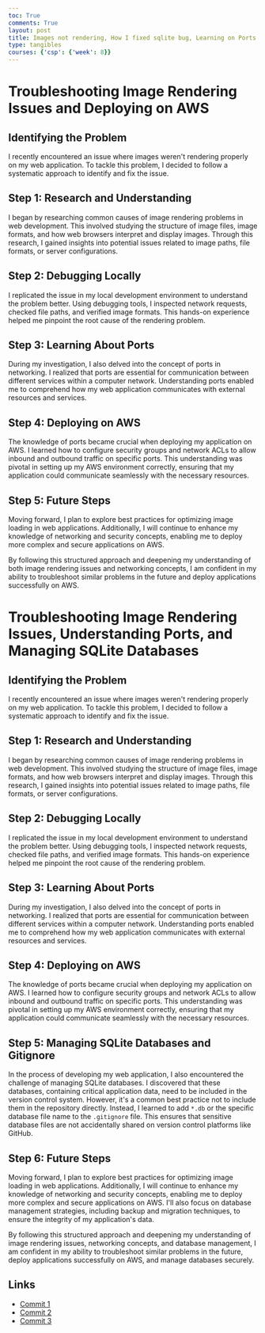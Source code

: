 ```yaml
---
toc: True
comments: True
layout: post
title: Images not rendering, How I fixed sqlite bug, Learning on Ports
type: tangibles
courses: {'csp': {'week': 8}}
---
```


# Troubleshooting Image Rendering Issues and Deploying on AWS

## Identifying the Problem
I recently encountered an issue where images weren't rendering properly on my web application. To tackle this problem, I decided to follow a systematic approach to identify and fix the issue.

## Step 1: Research and Understanding
I began by researching common causes of image rendering problems in web development. This involved studying the structure of image files, image formats, and how web browsers interpret and display images. Through this research, I gained insights into potential issues related to image paths, file formats, or server configurations.

## Step 2: Debugging Locally
I replicated the issue in my local development environment to understand the problem better. Using debugging tools, I inspected network requests, checked file paths, and verified image formats. This hands-on experience helped me pinpoint the root cause of the rendering problem.

## Step 3: Learning About Ports
During my investigation, I also delved into the concept of ports in networking. I realized that ports are essential for communication between different services within a computer network. Understanding ports enabled me to comprehend how my web application communicates with external resources and services.

## Step 4: Deploying on AWS
The knowledge of ports became crucial when deploying my application on AWS. I learned how to configure security groups and network ACLs to allow inbound and outbound traffic on specific ports. This understanding was pivotal in setting up my AWS environment correctly, ensuring that my application could communicate seamlessly with the necessary resources.

## Step 5: Future Steps
Moving forward, I plan to explore best practices for optimizing image loading in web applications. Additionally, I will continue to enhance my knowledge of networking and security concepts, enabling me to deploy more complex and secure applications on AWS.

By following this structured approach and deepening my understanding of both image rendering issues and networking concepts, I am confident in my ability to troubleshoot similar problems in the future and deploy applications successfully on AWS.

# Troubleshooting Image Rendering Issues, Understanding Ports, and Managing SQLite Databases

## Identifying the Problem
I recently encountered an issue where images weren't rendering properly on my web application. To tackle this problem, I decided to follow a systematic approach to identify and fix the issue.

## Step 1: Research and Understanding
I began by researching common causes of image rendering problems in web development. This involved studying the structure of image files, image formats, and how web browsers interpret and display images. Through this research, I gained insights into potential issues related to image paths, file formats, or server configurations.

## Step 2: Debugging Locally
I replicated the issue in my local development environment to understand the problem better. Using debugging tools, I inspected network requests, checked file paths, and verified image formats. This hands-on experience helped me pinpoint the root cause of the rendering problem.

## Step 3: Learning About Ports
During my investigation, I also delved into the concept of ports in networking. I realized that ports are essential for communication between different services within a computer network. Understanding ports enabled me to comprehend how my web application communicates with external resources and services.

## Step 4: Deploying on AWS
The knowledge of ports became crucial when deploying my application on AWS. I learned how to configure security groups and network ACLs to allow inbound and outbound traffic on specific ports. This understanding was pivotal in setting up my AWS environment correctly, ensuring that my application could communicate seamlessly with the necessary resources.

## Step 5: Managing SQLite Databases and Gitignore
In the process of developing my web application, I also encountered the challenge of managing SQLite databases. I discovered that these databases, containing critical application data, need to be included in the version control system. However, it's a common best practice not to include them in the repository directly. Instead, I learned to add `*.db` or the specific database file name to the `.gitignore` file. This ensures that sensitive database files are not accidentally shared on version control platforms like GitHub.

## Step 6: Future Steps
Moving forward, I plan to explore best practices for optimizing image loading in web applications. Additionally, I will continue to enhance my knowledge of networking and security concepts, enabling me to deploy more complex and secure applications on AWS. I'll also focus on database management strategies, including backup and migration techniques, to ensure the integrity of my application's data.

By following this structured approach and deepening my understanding of image rendering issues, networking concepts, and database management, I am confident in my ability to troubleshoot similar problems in the future, deploy applications successfully on AWS, and manage databases securely.

## Links
- [Commit 1](https://github.com/will-w-cheng/Frontend-influencer-innovator/commit/85a3429c5d264813555b3d25ebd7b24f0b97e5b2)
- [Commit 2](https://github.com/Saaras859/Team-Influencer-Innovators/commit/78986eaeb063379a19f9c6d10011cdd87a1f62f7)
- [Commit 3](https://github.com/Saaras859/Team-Influencer-Innovators/commit/5ebfcef15439ef72d2bbcad65041a7634011ff7b)


